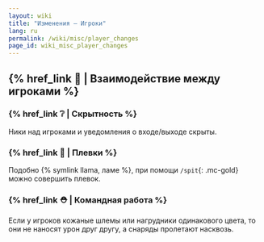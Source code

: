 ```yaml
---
layout: wiki
title: "Изменения — Игроки"
lang: ru
permalink: /wiki/misc/player_changes
page_id: wiki_misc_player_changes
---
```


## {% href_link 🤝 | Взаимодействие между игроками %}

### {% href_link ❔ | Скрытность %}
Ники над игроками и уведомления о входе/выходе скрыты.

### {% href_link 🦙 | Плевки %}
Подобно {% symlink llama, ламе %}, при помощи `/spit`{: .mc-gold} можно совершить плевок.

### {% href_link ⛑️ | Командная работа %}
Если у игроков кожаные шлемы или нагрудники одинакового цвета, то они не наносят урон друг другу, а снаряды пролетают насквозь.
